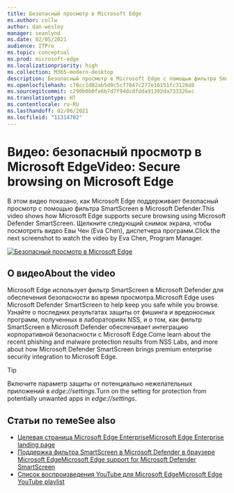 ```yaml
---
title: Безопасный просмотр в Microsoft Edge
ms.author: collw
author: dan-wesley
manager: seanlynd
ms.date: 02/05/2021
audience: ITPro
ms.topic: conceptual
ms.prod: microsoft-edge
ms.localizationpriority: high
ms.collection: M365-modern-desktop
description: Безопасный просмотр в Microsoft Edge с помощью фильтра SmartScreen в Microsoft Defender
ms.openlocfilehash: c70cc1d82ab5d0c5cf7847c277e16151fc3128d8
ms.sourcegitcommit: c290b0b0fa6b7d7f94dcdfdda91302da733326ec
ms.translationtype: HT
ms.contentlocale: ru-RU
ms.lasthandoff: 02/06/2021
ms.locfileid: "11314702"
---
```

# <span data-ttu-id="60ca3-103">Видео: безопасный просмотр в Microsoft Edge</span><span class="sxs-lookup"><span data-stu-id="60ca3-103">Video: Secure browsing on Microsoft Edge</span></span>

<span data-ttu-id="60ca3-104">В этом видео показано, как Microsoft Edge поддерживает безопасный просмотр с помощью фильтра SmartScreen в Microsoft Defender.</span><span class="sxs-lookup"><span data-stu-id="60ca3-104">This video shows how Microsoft Edge supports secure browsing using Microsoft Defender SmartScreen.</span></span> <span data-ttu-id="60ca3-105">Щелкните следующий снимок экрана, чтобы посмотреть видео Евы Чен (Eva Chen), диспетчера программ.</span><span class="sxs-lookup"><span data-stu-id="60ca3-105">Click the next screenshot to watch the video by Eva Chen, Program Manager.</span></span>

[![Безопасный просмотр в Microsoft Edge](media/microsoft-edge-video-security-smartscreen/0.png)](http://www.youtube.com/watch?v=s9kk88SkjLw "Secure browsing on Microsoft Edge")

## <span data-ttu-id="60ca3-107">О видео</span><span class="sxs-lookup"><span data-stu-id="60ca3-107">About the video</span></span>

<span data-ttu-id="60ca3-108">Microsoft Edge использует фильтр SmartScreen в Microsoft Defender для обеспечения безопасности во время просмотра.</span><span class="sxs-lookup"><span data-stu-id="60ca3-108">Microsoft Edge uses Microsoft Defender SmartScreen to help keep you safe while you browse.</span></span> <span data-ttu-id="60ca3-109">Узнайте о последних результатах защиты от фишинга и вредоносных программ, полученных в лабораториях NSS, и о том, как фильтр SmartScreen в Microsoft Defender обеспечивает интеграцию корпоративной безопасности с Microsoft Edge.</span><span class="sxs-lookup"><span data-stu-id="60ca3-109">Come learn about the recent phishing and malware protection results from NSS Labs, and more about how Microsoft Defender SmartScreen brings premium enterprise security integration to Microsoft Edge.</span></span>

> [!TIP]
> <span data-ttu-id="60ca3-110">Включите параметр защиты от потенциально нежелательных приложений в *edge://settings.*</span><span class="sxs-lookup"><span data-stu-id="60ca3-110">Turn on the setting for protection from potentially unwanted apps in *edge://settings*.</span></span>

## <span data-ttu-id="60ca3-111">Статьи по теме</span><span class="sxs-lookup"><span data-stu-id="60ca3-111">See also</span></span>

- [<span data-ttu-id="60ca3-112">Целевая страница Microsoft Edge Enterprise</span><span class="sxs-lookup"><span data-stu-id="60ca3-112">Microsoft Edge Enterprise landing page</span></span>](https://aka.ms/EdgeEnterprise)
- [<span data-ttu-id="60ca3-113">Поддержка фильтра SmartScreen в Microsoft Defender в браузере Microsoft Edge</span><span class="sxs-lookup"><span data-stu-id="60ca3-113">Microsoft Edge support for Microsoft Defender SmartScreen</span></span>](microsoft-edge-security-smartscreen.md)
- [<span data-ttu-id="60ca3-114">Список воспроизведения YouTube для Microsoft Edge</span><span class="sxs-lookup"><span data-stu-id="60ca3-114">Microsoft Edge YouTube playlist</span></span>](https://www.youtube.com/playlist?list=PLXtHYVsvn_b-uXh1tMeYpT-0iD8tD3tFy)
